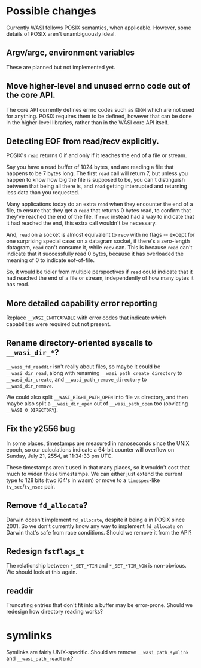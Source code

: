 # Possible changes

Currently WASI follows POSIX semantics, when applicable. However, some details
of POSIX aren't unambiguously ideal.

## Argv/argc, environment variables

These are planned but not implemented yet.

## Move higher-level and unused errno code out of the core API.

The core API currently defines errno codes such as `EDOM` which are
not used for anything. POSIX requires them to be defined, however
that can be done in the higher-level libraries, rather than in the
WASI core API itself.

## Detecting EOF from read/recv explicitly.

POSIX's `read` returns 0 if and only if it reaches the end of a file or stream.

Say you have a read buffer of 1024 bytes, and are reading a file that happens
to be 7 bytes long. The first `read` call will return 7, but unless you happen
to know how big the file is supposed to be, you can't distinguish between
that being all there is, and `read` getting interrupted and returning less
data than you requested.

Many applications today do an extra `read` when they encounter the end of a
file, to ensure that they get a `read` that returns 0 bytes read, to confirm
that they've reached the end of the file. If `read` instead had a way to
indicate that it had reached the end, this extra call wouldn't be necessary.

And, `read` on a socket is almost equivalent to `recv` with no flags -- except for
one surprising special case: on a datagram socket, if there's a zero-length
datagram, `read` can't consume it, while `recv` can. This is because `read` can't
indicate that it successfully read 0 bytes, because it has overloaded the meaning
of 0 to indicate eof-of-file.

So, it would be tidier from multiple perspectives if `read` could indicate
that it had reached the end of a file or stream, independently of how many
bytes it has read.

## More detailed capability error reporting

Replace `__WASI_ENOTCAPABLE` with error codes that indicate *which* capabilities
were required but not present.

## Rename directory-oriented syscalls to `__wasi_dir_*`?

`__wasi_fd_readdir` isn't really about files, so maybe it could be
`__wasi_dir_read`, along with renaming `__wasi_path_create_directory`
to `__wasi_dir_create`, and `__wasi_path_remove_directory` to
`__wasi_dir_remove`.

We could also split `__WASI_RIGHT_PATH_OPEN` into file vs directory, and
then maybe also split a `__wasi_dir_open` out of `__wasi_path_open` too
(obviating `__WASI_O_DIRECTORY`).

## Fix the y2556 bug

In some places, timestamps are measured in nanoseconds since the UNIX epoch,
so our calculations indicate a 64-bit counter will overflow on
Sunday, July 21, 2554, at 11:34:33 pm UTC.

These timestamps aren't used in that many places, so it wouldn't cost that
much to widen these timestamps. We can either just extend the current type to
128 bits (two i64's in wasm) or move to a `timespec`-like `tv_sec`/`tv_nsec`
pair.

## Remove `fd_allocate`?

Darwin doesn't implement `fd_allocate`, despite it being a in POSIX
since 2001. So we don't currently know any way to implement `fd_allocate`
on Darwin that's safe from race conditions. Should we remove it from the API?

## Redesign `fstflags_t`

The relationship between `*_SET_*TIM` and `*_SET_*TIM_NOW` is non-obvious.
We should look at this again.

## readdir

Truncating entries that don't fit into a buffer may be error-prone. Should
we redesign how directory reading works?

# symlinks

Symlinks are fairly UNIX-specific. Should we remove `__wasi_path_symlink`
and `__wasi_path_readlink`?
